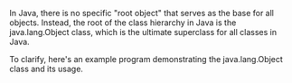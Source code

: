 In Java, there is no specific "root object" that serves as the base for all objects. 
Instead, the root of the class hierarchy in Java is the java.lang.Object class, which is the ultimate superclass for all classes in Java.

To clarify, here's an example program demonstrating the java.lang.Object class and its usage.

